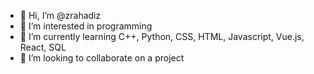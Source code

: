 - 👋 Hi, I’m @zrahadiz
- 👀 I’m interested in programming
- 🌱 I’m currently learning C++, Python, CSS, HTML, Javascript, Vue.js, React, SQL 
- 💞️ I’m looking to collaborate on a project

<!---
zrahadiz/zrahadiz is a ✨ special ✨ repository because its `README.md` (this file) appears on your GitHub profile.
You can click the Preview link to take a look at your changes.
--->


